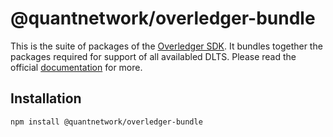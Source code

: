 [docs]: https://github.com/quantnetwork/overledger-sdk-javascript/blob/master/README.md
[repo]: https://github.com/quantnetwork/overledger-sdk-javascript

# @quantnetwork/overledger-bundle

This is the suite of packages of the [Overledger SDK][repo]. It bundles together the packages required for support of all availabled DLTS. Please read the official [documentation][docs] for more.

## Installation

```bash
npm install @quantnetwork/overledger-bundle
```
